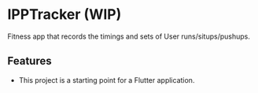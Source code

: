 # IPPTracker (WIP)

Fitness app that records the timings and sets of User runs/situps/pushups.

## Features

* This project is a starting point for a Flutter application.
